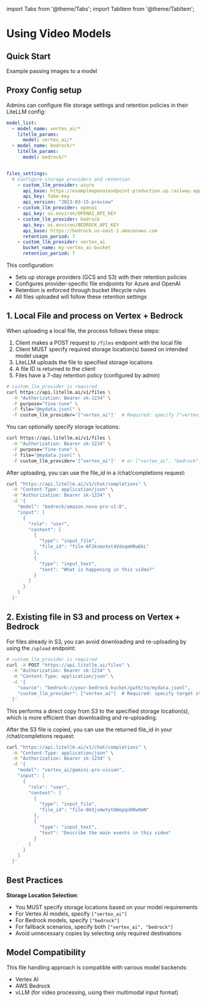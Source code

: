 import Tabs from '@theme/Tabs';
import TabItem from '@theme/TabItem';

# Using Video Models

## Quick Start
Example passing images to a model 


## Proxy Config setup

Admins can configure file storage settings and retention policies in their LiteLLM config:

```yaml
model_list: 
  - model_name: vertex_ai/*
    litellm_params:
      model: vertex_ai/*
  - model_name: bedrock/*
    litellm_params:
      model: bedrock/*


files_settings:
  # Configure storage providers and retention  
    - custom_llm_provider: azure
      api_base: https://exampleopenaiendpoint-production.up.railway.app
      api_key: fake-key
      api_version: "2023-03-15-preview"
    - custom_llm_provider: openai
      api_key: os.environ/OPENAI_API_KEY
    - custom_llm_provider: bedrock
      api_key: os.environ/BEDROCK_API_KEY
      api_base: https://bedrock.us-east-1.amazonaws.com
      retention_period: 7
    - custom_llm_provider: vertex_ai
      bucket_name: my-vertex_ai-bucket
      retention_period: 7
```

This configuration:
- Sets up storage providers (GCS and S3) with their retention policies
- Configures provider-specific file endpoints for Azure and OpenAI
- Retention is enforced through bucket lifecycle rules
- All files uploaded will follow these retention settings

## 1. Local File and process on Vertex + Bedrock 

When uploading a local file, the process follows these steps:

1. Client makes a POST request to `/files` endpoint with the local file
2. Client MUST specify required storage location(s) based on intended model usage
3. LiteLLM uploads the file to specified storage locations
4. A file ID is returned to the client
5. Files have a 7-day retention policy (configured by admin)

```bash
# custom_llm_provider is required
curl https://api.litellm.ai/v1/files \
  -H "Authorization: Bearer sk-1234" \
  -F purpose="fine-tune" \
  -F file="@mydata.jsonl" \
  -F custom_llm_provider='["vertex_ai"]'  # Required: specify ["vertex_ai"], ["bedrock"], or ["vertex_ai", "bedrock"]
```

You can optionally specify storage locations:

```bash
curl https://api.litellm.ai/v1/files \
  -H "Authorization: Bearer sk-1234" \
  -F purpose="fine-tune" \
  -F file="@mydata.jsonl" \
  -F custom_llm_provider='["vertex_ai"]'  # or ["vertex_ai", "bedrock"]
```

After uploading, you can use the file_id in a /chat/completions request:

```bash
curl "https://api.litellm.ai/v1/chat/completions" \
  -H "Content-Type: application/json" \
  -H "Authorization: Bearer sk-1234" \
  -d '{
    "model": "bedrock/amazon.nova-pro-v1:0",
    "input": [
      {
        "role": "user",
        "content": [
          {
            "type": "input_file",
            "file_id": "file-6F2ksmvXxt4VdoqmHRw6kL"
          },
          {
            "type": "input_text",
            "text": "What is happening in this video?"
          }
        ]
      }
    ]
  }'
```

## 2. Existing file in S3 and process on Vertex + Bedrock 

For files already in S3, you can avoid downloading and re-uploading by using the `/upload` endpoint:

```bash
# custom_llm_provider is required
curl -X POST "https://api.litellm.ai/files" \
  -H "Authorization: Bearer sk-1234" \
  -H "Content-Type: application/json" \
  -d '{
    "source": "bedrock://your-bedrock-bucket/path/to/mydata.jsonl",
    "custom_llm_provider": ["vertex_ai"]  # Required: specify target storage location
  }'
```

This performs a direct copy from S3 to the specified storage location(s), which is more efficient than downloading and re-uploading.

After the S3 file is copied, you can use the returned file_id in your /chat/completions request:

```bash
curl "https://api.litellm.ai/v1/chat/completions" \
  -H "Content-Type: application/json" \
  -H "Authorization: Bearer sk-1234" \
  -d '{
    "model": "vertex_ai/gemini-pro-vision",
    "input": [
      {
        "role": "user",
        "content": [
          {
            "type": "input_file",
            "file_id": "file-8H3jsmwYyt6WepqnKRw9mN"
          },
          {
            "type": "input_text",
            "text": "Describe the main events in this video"
          }
        ]
      }
    ]
  }'
```


## Best Practices

**Storage Location Selection**: 
   - You MUST specify storage locations based on your model requirements
   - For Vertex AI models, specify `["vertex_ai"]`
   - For Bedrock models, specify `["bedrock"]`
   - For fallback scenarios, specify both `["vertex_ai", "bedrock"]`
   - Avoid unnecessary copies by selecting only required destinations
## Model Compatibility

This file handling approach is compatible with various model backends:
- Vertex AI
- AWS Bedrock
- vLLM (for video processing, using their multimodal input format)

